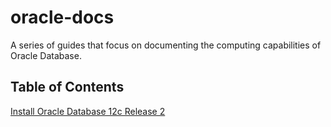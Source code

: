 # oracle-docs
A series of guides that focus on documenting the computing capabilities of Oracle Database.

## Table of Contents  
[Install Oracle Database 12c Release 2](https://github.com/oraclejavanet/install-oracle-database-12cR2-doc
)<br />

